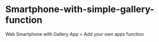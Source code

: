 # Smartphone-with-simple-gallery-function
Web Smartphone with Gallery App + Add your own apps function
